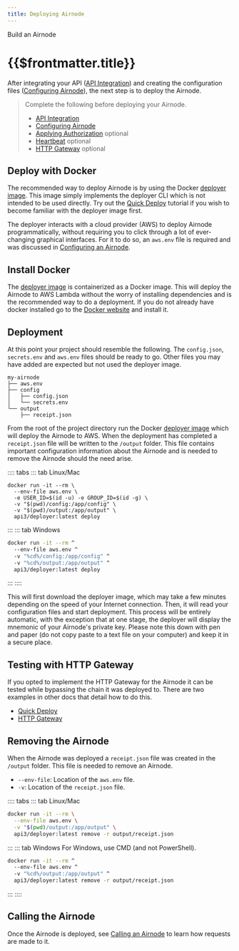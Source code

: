 ```yaml
---
title: Deploying Airnode
---
```

<TitleSpan>Build an Airnode</TitleSpan>
# {{$frontmatter.title}}

<TocHeader />
<TOC class="table-of-contents" :include-level="[2,3]" />

After integrating your API ([API Integration](api-integration.md)) and creating the configuration files ([Configuring Airnode](configuring-airnode.md)), the next step is to deploy the Airnode. 

>Complete the following before deploying your Airnode.
>- [API Integration](api-integration.md)
>- [Configuring Airnode](configuring-airnode.md)
>- [Applying Authorization](./apply-auth.md) optional
>- [Heartbeat](./heartbeat.md) optional
>- [HTTP Gateway](./http-gateway.md) optional

## Deploy with Docker
The recommended way to deploy Airnode is by using the Docker [deployer image](../../docker/deployer-image.md). This image simply implements the deployer CLI which is not intended to be used directly. Try out the [Quick Deploy](../../tutorial/) tutorial if you wish to become familiar with the deployer image first.

The deployer interacts with a cloud provider (AWS) to deploy Airnode programmatically, without requiring you to click through a lot of ever-changing graphical interfaces. For it to do so, an `aws.env` file is required and was discussed in [Configuring an Airnode](./configuring-airnode.md#creating-aws-env).

## Install Docker

The [deployer image](../../docker/deployer-image.md) is containerized as a Docker image. This will deploy the Airnode to AWS Lambda without the worry of installing dependencies and is the recommended way to do a deployment. If you do not already have docker installed go to the [Docker website](https://docs.docker.com/get-docker/) and install it.

## Deployment

At this point your project should resemble the following. The `config.json`, `secrets.env` and `aws.env` files should be ready to go. Other files you may have added are expected but not used the deployer image.

```
my-airnode
├── aws.env
├── config
│   ├── config.json
│   └── secrets.env
└── output
    ├── receipt.json
```

From the root of the project directory run the Docker [deployer image](../../docker/deployer-image.md) which will deploy the Airnode to AWS. When the deployment has completed a `receipt.json` file will be written to the `/output` folder. This file contains important configuration information about the Airnode and is needed to remove the Airnode should the need arise.

<DeployerPermissionsWarning/>

:::: tabs
::: tab Linux/Mac
  ```
  docker run -it --rm \
    --env-file aws.env \
    -e USER_ID=$(id -u) -e GROUP_ID=$(id -g) \
    -v "$(pwd)/config:/app/config" \
    -v "$(pwd)/output:/app/output" \
    api3/deployer:latest deploy
  ```
:::
::: tab Windows
  ```sh
  docker run -it --rm ^
    --env-file aws.env ^
    -v "%cd%/config:/app/config" ^
    -v "%cd%/output:/app/output" ^
    api3/deployer:latest deploy
  ```
:::
::::

This will first download the deployer image, which may take a few minutes depending on the speed of your Internet connection. Then, it will read your configuration files and start deployment. This process will be entirely automatic, with the exception that at one stage, the deployer will display the mnemonic of your Airnode's private key. Please note this down with pen and paper (do not copy paste to a text file on your computer) and keep it in a secure place.

## Testing with HTTP Gateway

If you opted to implement the HTTP Gateway for the Airnode it can be tested while bypassing the chain it was deployed to. There are two examples in other docs that detail how to do this.

- [Quick Deploy](../../tutorial/README.md#test-the-airnode) 
- [HTTP Gateway](./http-gateway.md)

## Removing the Airnode

When the Airnode was deployed a `receipt.json` file was created in the `/output` folder. This file is needed to remove an Airnode.

- `--env-file`: Location of the `aws.env` file.
- `-v`: Location of the `receipt.json` file.

:::: tabs
::: tab Linux/Mac
  ```sh
  docker run -it --rm \
    --env-file aws.env \
    -v "$(pwd)/output:/app/output" \
    api3/deployer:latest remove -r output/receipt.json
  ```
:::
::: tab Windows
For Windows, use CMD (and not PowerShell).
  ```sh
  docker run -it --rm ^
    --env-file aws.env ^
    -v "%cd%/output:/app/output" ^
    api3/deployer:latest remove -r output/receipt.json
  ```
:::
::::

## Calling the Airnode

Once the Airnode is deployed, see [Calling an Airnode](../../../grp-developers/call-an-airnode.md) to learn how requests are made to it.
